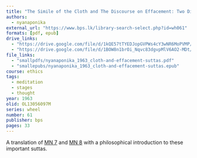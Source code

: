 ```yaml
---
title: "The Simile of the Cloth and The Discourse on Effacement: Two Discourses of the Buddha"
authors:
  - nyanaponika
external_url: "https://www.bps.lk/library-search-select.php?id=wh061"
formats: [pdf, epub]
drive_links:
  - "https://drive.google.com/file/d/1kQE57tTYEDJopGVPWs4cY3wNR6MoPVMP/view?usp=drivesdk"
  - "https://drive.google.com/file/d/1BOW8n1brOi_Nqvc83dgvpMlV6AO2-MDt/view?usp=drivesdk"
file_links:
  - "smallpdfs/nyanaponika_1963_cloth-and-effacement-suttas.pdf"
  - "smallepubs/nyanaponika_1963_cloth-and-effacement-suttas.epub"
course: ethics
tags:
  - meditation
  - stages
  - thought
year: 1963
olid: OL13056097M
series: wheel
number: 61
publisher: bps
pages: 33
---
```


A translation of [MN 7](/content/canon/mn7) and [MN 8](/content/canon/mn8) with a philosophical introduction to these important suttas.

